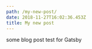 ```yaml
---
path: /my-new-post/
date: 2018-11-27T16:02:36.453Z
title: My new post
---
```

some blog post test for Gatsby
